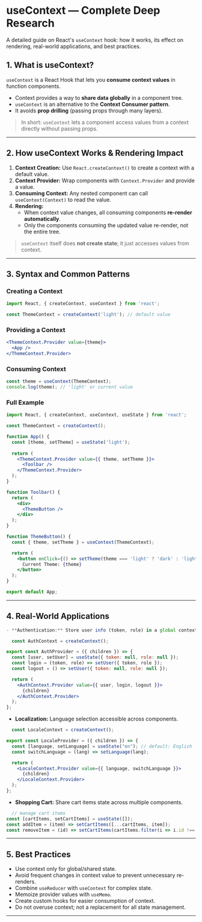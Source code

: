 # useContext — Complete Deep Research

A detailed guide on React's `useContext` hook: how it works, its effect on rendering, real-world applications, and best practices.


## 1. What is useContext?

`useContext` is a React Hook that lets you **consume context values** in function components.

- Context provides a way to **share data globally** in a component tree.
- `useContext` is an alternative to the **Context Consumer pattern**.
- It avoids **prop drilling** (passing props through many layers).

> In short: `useContext` lets a component access values from a context directly without passing props.

---

## 2. How useContext Works & Rendering Impact

1. **Context Creation:** Use `React.createContext()` to create a context with a default value.
2. **Context Provider:** Wrap components with `Context.Provider` and provide a value.
3. **Consuming Context:** Any nested component can call `useContext(Context)` to read the value.
4. **Rendering:** 
   - When context value changes, all consuming components **re-render automatically**.
   - Only the components consuming the updated value re-render, not the entire tree.

> `useContext` itself does **not create state**; it just accesses values from context.

---

## 3. Syntax and Common Patterns

### Creating a Context

```jsx
import React, { createContext, useContext } from 'react';

const ThemeContext = createContext('light'); // default value
```

### Providing a Context

```jsx
<ThemeContext.Provider value={theme}>
  <App />
</ThemeContext.Provider>
```

### Consuming Context

```jsx
const theme = useContext(ThemeContext);
console.log(theme); // 'light' or current value
```

### Full Example

```jsx
import React, { createContext, useContext, useState } from 'react';

const ThemeContext = createContext();

function App() {
  const [theme, setTheme] = useState('light');
  
  return (
    <ThemeContext.Provider value={{ theme, setTheme }}>
      <Toolbar />
    </ThemeContext.Provider>
  );
}

function Toolbar() {
  return (
    <div>
      <ThemeButton />
    </div>
  );
}

function ThemeButton() {
  const { theme, setTheme } = useContext(ThemeContext);

  return (
    <button onClick={() => setTheme(theme === 'light' ? 'dark' : 'light')}>
      Current Theme: {theme}
    </button>
  );
}

export default App;
```

---

## 4. Real-World Applications
```jsx
- **Authentication:** Store user info (token, role) in a global context.

  const AuthContext = createContext();

export const AuthProvider = ({ children }) => {
  const [user, setUser] = useState({ token: null, role: null });
  const login = (token, role) => setUser({ token, role });
  const logout = () => setUser({ token: null, role: null });

  return (
    <AuthContext.Provider value={{ user, login, logout }}>
      {children}
    </AuthContext.Provider>
  );
};
```

- **Localization:** Language selection accessible across components.
```jsx
  const LocaleContext = createContext();

export const LocaleProvider = ({ children }) => {
  const [language, setLanguage] = useState("en"); // default: English
  const switchLanguage = (lang) => setLanguage(lang);

  return (
    <LocaleContext.Provider value={{ language, switchLanguage }}>
      {children}
    </LocaleContext.Provider>
  );
};
```

- **Shopping Cart:** Share cart items state across multiple components.
```jsx
  // manage cart items
const [cartItems, setCartItems] = useState([]);
const addItem = (item) => setCartItems([...cartItems, item]);
const removeItem = (id) => setCartItems(cartItems.filter(i => i.id !== id));
```

---



## 5. Best Practices

- Use context only for global/shared state.
- Avoid frequent changes in context value to prevent unnecessary re-renders.
- Combine `useReducer` with `useContext` for complex state.
- Memoize provider values with `useMemo`.
- Create custom hooks for easier consumption of context.
- Do not overuse context; not a replacement for all state management.

---
